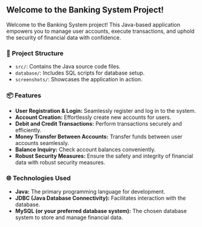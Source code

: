 ## Welcome to the Banking System Project!

Welcome to the Banking System project! This Java-based application empowers you to manage user accounts, execute transactions, and uphold the security of financial data with confidence.

### 📂 Project Structure

- `src/`: Contains the Java source code files.
- `database/`: Includes SQL scripts for database setup.
- `screenshots/`: Showcases the application in action.

### 📦 Features

- **User Registration & Login:** Seamlessly register and log in to the system.
- **Account Creation:** Effortlessly create new accounts for users.
- **Debit and Credit Transactions:** Perform transactions securely and efficiently.
- **Money Transfer Between Accounts:** Transfer funds between user accounts seamlessly.
- **Balance Inquiry:** Check account balances conveniently.
- **Robust Security Measures:** Ensure the safety and integrity of financial data with robust security measures.

### 🌐 Technologies Used

- **Java:** The primary programming language for development.
- **JDBC (Java Database Connectivity):** Facilitates interaction with the database.
- **MySQL (or your preferred database system):** The chosen database system to store and manage financial data.
